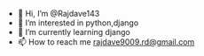 - 👋 Hi, I’m @Rajdave143
- 👀 I’m interested in python,django
- 🌱 I’m currently learning django
- 📫 How to reach me rajdave9009.rd@gmail.com

<!---
Rajdave143/Rajdave143 is a ✨ special ✨ repository because its `README.md` (this file) appears on your GitHub profile.
You can click the Preview link to take a look at your changes.
--->

